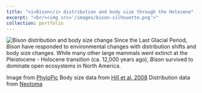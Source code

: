```yaml
---
title: "<i>Bison</i> distribution and body size through the Holocene"
excerpt: "<br/><img src='/images/bison-silhouette.png'>"
collection: portfolio
---
```


![Bison distribution and body size change](/images/NABisonHolocene_v2.2.gif)
Since the Last Glacial Period, _Bison_ have responded to environmental changes with distribution shifts and body size changes. While many other large mammals went extinct at the Pleistocene - Holocene transition (ca. 12,000 years ago), _Bison_ survived to dominate open ecosystems in North America.

Image from [PhyloPic](http://phylopic.org/)
Body size data from [Hill et al. 2008](https://www.sciencedirect.com/science/article/pii/S0277379108001571?via%3Dihub)
Distribution data from [Neotoma](https://www.neotomadb.org/)
